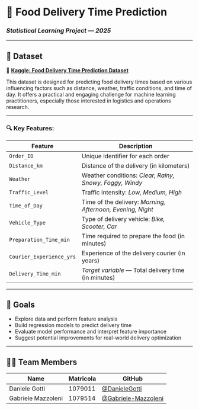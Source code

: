 # 🛵 Food Delivery Time Prediction  
### *Statistical Learning Project — 2025*


---


## 📁 Dataset  
🔗 [**Kaggle: Food Delivery Time Prediction Dataset**](https://www.kaggle.com/datasets/denkuznetz/food-delivery-time-prediction/data)

This dataset is designed for predicting food delivery times based on various influencing factors such as distance, weather, traffic conditions, and time of day. It offers a practical and engaging challenge for machine learning practitioners, especially those interested in logistics and operations research.

---


### 🔍 Key Features:
| Feature | Description |
|--------|-------------|
| `Order_ID` | Unique identifier for each order |
| `Distance_km` | Distance of the delivery (in kilometers) |
| `Weather` | Weather conditions: *Clear, Rainy, Snowy, Foggy, Windy* |
| `Traffic_Level` | Traffic intensity: *Low, Medium, High* |
| `Time_of_Day` | Time of the delivery: *Morning, Afternoon, Evening, Night* |
| `Vehicle_Type` | Type of delivery vehicle: *Bike, Scooter, Car* |
| `Preparation_Time_min` | Time required to prepare the food (in minutes) |
| `Courier_Experience_yrs` | Experience of the delivery courier (in years) |
| `Delivery_Time_min` | *Target variable* — Total delivery time (in minutes) |


---


## 🚀 Goals  
- Explore data and perform feature analysis  
- Build regression models to predict delivery time  
- Evaluate model performance and interpret feature importance  
- Suggest potential improvements for real-world delivery optimization


---


## 👨‍💻 Team Members  
| Name | Matricola | GitHub |
|------|-----------|--------|
| Daniele Gotti | 1079011 | [@DanieleGotti](https://github.com/DanieleGotti) |
| Gabriele Mazzoleni | 1079514 | [@Gabriele-Mazzoleni](https://github.com/Gabriele-Mazzoleni) |
  
 
